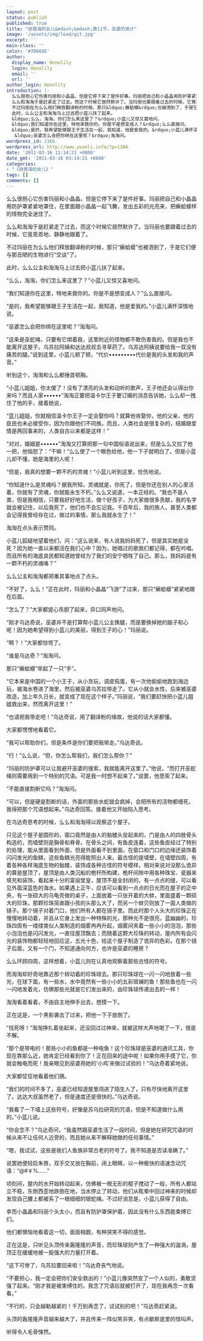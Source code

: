 ```yaml
---
layout: post
status: publish
published: true
title: "拯救海的女儿&mdash;&mdash;第11节，巫婆的诡计"
image: '/assets/img/load/git.jpg'
excerpt: ''
main-class: ''
color: '#7D669E'
author:
  display_name: Honolily
  login: Honolily
  email: ''
  url: ''
author_login: Honolily
introduction: |-
  么么很担心它伤害玛丽和小晶晶，但是它停下来了是件好事。玛丽把自己和小晶晶用防护罩紧紧地罩住，在里面跟小晶晶一起飞舞，发出五彩的光亮来，把癞蛤蟆样的怪物完全迷住了。
  么么和淘淘于是赶紧走了过去，而这个时候它居然默许了。当玛丽也要跟着过去的时候，它竟乖乖地、静静地跟着了。
  不过玛丽在为么么他们释放翻译粉的时候，那只&ldquo;癞蛤蟆&rdquo;也被洒到了，于是它们便与那丑陋的生物进行&ldquo;交谈&rdquo;了。
  此时，么么公主和淘淘马上过去把小蓝儿扶了起来。
  &ldquo;么么，淘淘，你们怎么来这里了？&rdquo;小蓝儿又惊又喜地问。
  &ldquo;我们知道你在这里，特地来救你的。你是不是想变成人？&rdquo;么么直接问。
  &ldquo;是的，我希望能够跟王子生活在一起，我知道，他是爱我的。&rdquo;小蓝儿满怀深情地说。
   &ldquo;巫婆怎么会把你绑在这里呢？&rdquo;淘淘问。
wordpress_id: 1166
wordpress_url: http://www.yuanli.info/?p=1166
date: '2011-03-16 11:14:21 +0800'
date_gmt: '2011-03-16 03:14:21 +0800'
categories:
- "《拯救海的女儿》"
tags: []
comments: []
---
```

么么很担心它伤害玛丽和小晶晶，但是它停下来了是件好事。玛丽把自己和小晶晶用防护罩紧紧地罩住，在里面跟小晶晶一起飞舞，发出五彩的光亮来，把癞蛤蟆样的怪物完全迷住了。

么么和淘淘于是赶紧走了过去，而这个时候它居然默许了。当玛丽也要跟着过去的时候，它竟乖乖地、静静地跟着了。

不过玛丽在为么么他们释放翻译粉的时候，那只&ldquo;癞蛤蟆&rdquo;也被洒到了，于是它们便与那丑陋的生物进行&ldquo;交谈&rdquo;了。

此时，么么公主和淘淘马上过去把小蓝儿扶了起来。

&ldquo;么么，淘淘，你们怎么来这里了？&rdquo;小蓝儿又惊又喜地问。

&ldquo;我们知道你在这里，特地来救你的。你是不是想变成人？&rdquo;么么直接问。

&ldquo;是的，我希望能够跟王子生活在一起，我知道，他是爱我的。&rdquo;小蓝儿满怀深情地说。

 &ldquo;巫婆怎么会把你绑在这里呢？&rdquo;淘淘问。

&ldquo;这条是巫蛇绳，只要有它绑着我，这里附近的怪物都不敢伤害我的。但是我也不能离开这屋子。乌苏拉阿姨和达达叔叔去寻草药了。乌苏达阿姨说要给我一双没有痛苦的腿。&rdquo;说到这里，小蓝儿顿了顿，&ldquo;代价&bull;&bull;&bull;&bull;&bull;&bull;&bull;&bull;&bull;代价是我的头发和我的声音。&rdquo;

听到这个，淘淘和么么都捶首顿胸。

&ldquo;小蓝儿姐姐，你太傻了！没有了漂亮的头发和动听的歌声，王子他还会认得出你来吗？而且人家&bull;&bull;&bull;&bull;&bull;&bull;&rdquo;淘淘正要把温卡尔王子要订婚的消息告诉她，么么却一拽住了他的手，接着她说，

&ldquo;蓝儿姐姐，你就相信温卡尔王子一定会娶你吗？就算他肯娶你，他的父亲，他的臣民也未必接受你，因为你跟他们不同族。而且，人类社会是很复杂的，结婚跟爱情是两回事来的，人类自古以来都是这样！&rdquo;

&ldquo;对对，婚姻是&bull;&bull;&bull;&bull;&bull;&bull;&rdquo;淘淘又打算把那一句中国俗语说出来，但是么么又拉了他一把，他恼怒了：&ldquo;干嘛！&rdquo;么么使了一个眼色给他，他一下子就明白了。但是小蓝儿却不懂，她是海里的人呢！

&ldquo;但是，我真的想要一颗不朽的灵魂！&rdquo;小蓝儿听到这里，忧伤地说。

&ldquo;你知道什么是灵魂吗？据我所知，灵魂就是，你死了，但是你还在别人的心里活着，你就有了灵魂，你就能永生不朽。&rdquo;么么又说道，一本正经的。&ldquo;我也不是人类，但是我相信，只要我好好地生活，做个好孩子，为大家做很多贡献，我的名字就会被记住，以后我死了，他们也不会忘记我。千百年后，我的族人，甚至人类都会记得我曾经存在过，做过的事情，那么我就永生了！&rdquo;

淘淘在点头表示赞同。

小蓝儿狐疑地望着他们，问：&ldquo;这么说来，有人说我妈妈死了，但是其实她是没死？因为她一直以来都活在我们心中？因为，她唱过的歌我们都记得，都在吟唱。而且所有的海底良民都知道她曾经为了我们的安宁牺牲了自己。那么，我妈妈是有一颗不朽的灵魂咯？&rdquo;

么么公主和淘淘都郑重其事地点了点头。

&ldquo;不好了，么么！&rdquo;正在此时，玛丽和小晶晶&ldquo;飞游&rdquo;了过来，那只&ldquo;癞蛤蟆&rdquo;紧紧地跟在后面。

&ldquo;怎么了？&rdquo;大家都提心吊胆了起来，异口同声地问。

&ldquo;刚才乌达奇说，巫婆并不是打算帮小蓝儿公主换腿，而是要换掉她的脑子和心呢！因为她希望得到小蓝儿的美丽，得到王子的心！&rdquo;玛丽说。

&ldquo;啊？！&rdquo;大家都惊愕了。

&ldquo;谁是乌达奇？&rdquo;淘淘问。

那只&ldquo;癞蛤蟆&rdquo;举起了一只&ldquo;手&rdquo;。

&ldquo;它本来是中国的一个小王子，从小贪玩，调皮捣蛋，有一次他偷偷地跑到海边玩，被海水卷进了海里，然后被巫婆乌苏拉带走了。它从小就会水性，后来被巫婆改造，加上年久日长，就变成了现在这个样子。&rdquo;玛丽说，&ldquo;我们要赶快把小蓝儿姐姐救出来，然而离开这里！&rdquo;

&ldquo;也请把我带走吧！&rdquo;乌达奇说，用了翻译粉的缘故，他说的话大家都懂。

大家都愣愣地看着它。

&ldquo;我可以帮助你们，但是条件是你们要把我带走。&rdquo;乌达奇说。

&ldquo;行！&rdquo;么么说，&ldquo;但，你怎么帮我们，我们怎么帮你？&rdquo;

&ldquo;玛丽的防护罩可以让我避开巫婆的搜索，我就能离开这里了。&rdquo;他说，&ldquo;而打开巫蛇绳则需要用到一个特别的咒语。可是我一时想不起来了。&rdquo;说罢，他思索了起来。

&ldquo;不能直接割断它吗？&rdquo;淘淘问。

&ldquo;可以，但是硬是割断的话，外面的那些水蛇就会疯掉，会把所有的活物都缠死。我得把那个咒语想起来。&rdquo;乌达奇回答。接着他又开始陷入思考。

在乌达奇思考的时候，么么和淘淘得以观察这个屋子。

只见这个屋子是圆形的，窗口竟然是由人的骷髅头垒起来的，门是由人的四肢骨头构造的，而墙壁则是胸骨和脊骨。在骨头之间，有鱼皮连着，这些鱼皮经过了特别的处理，能从里面看到外面，但是外面看不到里面。在窗口和门口的边缘还装饰着闪闪发光的鱼鳞，这些鱼鳞光亮得能照出人来。最古怪的是墙壁，在墙壁四周，有着各种各样海底生物的骷髅，装饰成各种古怪的符号模样。相对来说对没那么诡异的算是屋顶了，屋顶是由人类沉船的桅杆所构建，桅杆间隙中用各种珠宝、瓷器来填充和装饰，看起来十分的富丽堂皇，屋顶不是全封闭的，有一点点的缝，可以看见外面深蓝色的海水。如果遇上正午，应该可以看到一点点的日光而在屋子的正中央，有一张硕大的乌龟壳做的桌子，上面放着一只张开着的大蚌，里面盛着一颗硕大的珍珠，那颗珍珠简直跟小孩的头那么大了，而另一个蚌贝则放了一面人类做的镜子。那个镜子对着门口，他们所有人都在镜子里。而此时那个人头大的珍珠正在慢慢地转动着，并且从它身上发出一种特殊的光，那种光不是很亮，蓝幽幽的，珍珠四周有一缕缕类似人类制造的烟雾冉冉升起，烟雾间夹着一些小小的泡泡，那些小泡泡也是闪闪发光，一直往屋顶飘去；而随着这颗大珍珠的转动，屋内所有会闪光的装饰物都轻轻地回应这，五光十色，给这个屋子制造了诡异的色彩。在那个镜子后面，又有一个门，不知道通向何方，也许是巫婆的睡房？

么么环顾四周，这样想着，小蓝儿则在认真地观察着那些古怪的符号。

而淘淘却好奇地靠近那个转动着的珍珠球去。那只珍珠球在一闪一闪地放着一些光，在球下面，有一些水，水中竟然有一些小小的五彩斑斓的鱼！那些鱼也在一闪一闪地发着光，仿佛那些光就是它们发出来的，由珍珠球传递出去的一样！

淘淘看着看着，不由自主地伸手出去，想摸一下。

正在这是，一个黑影袭击了过来，把他一下子放倒了。

&ldquo;找死呀！&rdquo;淘淘挣扎着坐起来，还没回过过神来，就被这样大声地喝了一下，很是不解。

&ldquo;那个是带电的！那些小小的鱼都是一种电鱼！这个珍珠球是巫婆的通讯工具，你现在靠那么近，她肯定已经看到你了！正在回来的途中呢！如果你用手摸了它，你就会触电而死！我亲眼见到巫婆用她的&lsquo;小鸡&rsquo;来做过试验的！&rdquo;乌达奇着紧地说。

大家都怔怔地看着他们俩。

&ldquo;我们的时间不多了，巫婆已经知道屋里闯进了陌生人了，只有尽快地离开这里了。达达大叔虽然老了，但是速度还是很快的。&rdquo;乌达奇说。

&ldquo;我看了一下墙上这些符号，好像是苏乌拉研究的咒语，但是不知道做什么用的。&rdquo;小蓝儿说。

&ldquo;你会念不？&rdquo;乌达奇问，&ldquo;我虽然跟巫婆生活了一段时间，但是她在研究咒语的时候从来不让任何人近旁的，而且她从来不解释她做的任何事情。&rdquo;

&ldquo;嗯，我试试，这些是我们人鱼族非常古老的符号了。我不知道是否读准确了。&rdquo;

说罢她便轻启朱唇，双手交叉放在胸前，闭上眼睛，以一种极快的语速念动咒语：&ldquo;@#￥%&hellip;&hellip;&rdquo;

顷刻间，屋内的水开始转动起来，仿佛被一根无形的棍子搅动了一般，所有人都站立不稳，东倒西歪地跌倒在地，当水停止了转动，他们从眩晕中回过神来的时候却发现自己腰上都被系了一根细细的银蛇绳。不过好消息是，小蓝儿获得了自由。

幸而小晶晶和玛丽个头太小，而且有防护罩保护着，因此没有什么东西能束缚它们。

他们都懊恼地看着这一切，面面相觑，有种哭笑不得的感觉。

正在这是，只听见头顶传来轰隆隆的声音，而珍珠球则产生了一种强大的漩涡，屋顶正在缓缓地被一股强大的力量打开着。

&ldquo;这下可惨了，乌苏拉要回来啦！&rdquo;乌达奇丧气地说。

&ldquo;不要担心，我一定会把你们安全救出的！&rdquo;小蓝儿像突然变了一个人似的，勇敢坚强了起来。&ldquo;刚才我是被束缚住的，我念了咒语后就被打开了，现在我再念一次看看。&rdquo;

&ldquo;不行的，只会越勒越紧的！千万别再念了，试试别的吧！&rdquo;乌达奇赶紧说。

头顶的轰隆隆声音越来越大了，并且传来一阵似笑非笑，有点歇斯底里的怪叫声。

听得令人毛骨悚然。

